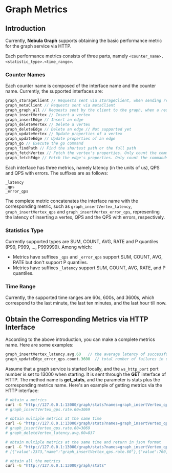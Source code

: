 # Graph Metrics

## Introduction

Currently, **Nebula Graph** supports obtaining the basic performance metric for the graph service via HTTP.

Each performance metrics consists of three parts, namely `<counter_name>.<statistic_type>.<time_range>`.

### Counter Names

Each counter name is composed of the interface name and the counter name. Currently, the supported interfaces are:

```cpp
graph_storageClient // Requests sent via storageClient, when sending requests to multiple storages concurrently, counted as one
graph_metaClient // Requests sent via metaClient
graph_graph_all // Requests sent by the client to the graph, when a request contains multiple queries, counted as one
graph_insertVertex // Insert a vertex
graph_insertEdge // Insert an edge
graph_deleteVertex // Delete a vertex
graph_deleteEdge // Delete an edge // Not supported yet
graph_updateVertex // Update properties of a vertex
graph_updateEdge // Update properties of an edge
graph_go // Execute the go command
graph_findPath // Find the shortest path or the full path
graph_fetchVertex // Fetch the vertex's properties. Only count the commands executed rather than the total number of fetched vertices.
graph_fetchEdge // Fetch the edge's properties. Only count the commands executed rather than the total number of fetched edges.
```

Each interface has three metrics, namely latency (in the units of us), QPS and QPS with errors. The suffixes are as follows:

```text
_latency
_qps
_error_qps
```

The complete metric concatenates the interface name with the corresponding metric, such as `graph_insertVertex_latency`, `graph_insertVertex_qps` and `graph_insertVertex_error_qps`, representing the latency of inserting a vertex, QPS and the QPS with errors, respectively.

### Statistics Type

Currently supported types are SUM, COUNT, AVG, RATE and P quantiles (P99, P999, ..., P999999). Among which:

- Metrics have suffixes `_qps` and `_error_qps` support SUM, COUNT, AVG, RATE but don't support P quantiles.
- Metrics have suffixes `_latency` support SUM, COUNT, AVG, RATE, and P quantiles.

### Time Range

Currently, the supported time ranges are 60s, 600s, and 3600s, which correspond to the last minute, the last ten minutes, and the last hour till now.

## Obtain the Corresponding Metrics via HTTP Interface

According to the above introduction, you can make a complete metrics name. Here are some examples:

```cpp
graph_insertVertex_latency.avg.60   // the average latency of successfully inserting a vertex in the last minute
graph_updateEdge_error_qps.count.3600  // total number of failures in updating an edge in the last hour
```

Assume that a graph service is started locally, and the `ws_http_port` port number is set to 13000 when starting. It is sent through the **GET** interface of HTTP. The method name is **get_stats**, and the parameter is stats plus the corresponding metrics name. Here's an example of getting metrics via the HTTP interface:

```bash
# obtain a metrics
curl -G "http://127.0.0.1:13000/graph/stats?names=graph_insertVertex_qps.rate.60"
# graph_insertVertex_qps.rate.60=3069

# obtain multiple metrics at the same time
curl -G "http://127.0.0.1:13000/graph/stats?names=graph_insertVertex_qps.rate.60,graph_deleteVertex_latency.avg.60"
# graph_insertVertex_qps.rate.60=3069
# graph_deleteVertex_latency.avg.60=837

# obtain multiple metrics at the same time and return in json format
curl -G "http://127.0.0.1:13000/graph/stats?names=graph_insertVertex_qps.rate.60, graph_deleteVertex_latency.avg.60&return=json"
# [{"value":2373,"name":"graph_insertVertex_qps.rate.60"},{"value":760,"name":"graph_deleteVertex_latency.avg.60"}]

# obtain all the metrics
curl -G "http://127.0.0.1:13000/graph/stats"
```
